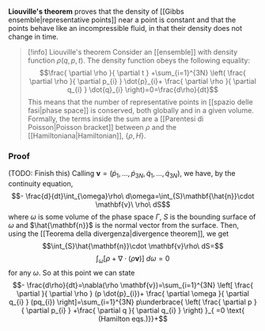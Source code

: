 **Liouville's theorem** proves that the density of [[Gibbs ensemble|representative points]] near a point is constant and that the points behave like an incompressible fluid, in that their density does not change in time.

> [!info] Liouville's theorem
> Consider an [[ensemble]] with density function $\rho(q,p,t)$. The density function obeys the following equality:
> $$\frac{ \partial \rho }{ \partial t } +\sum_{i=1}^{3N} \left( \frac{ \partial \rho }{ \partial p_{i} } \dot{p}_{i}+ \frac{ \partial \rho }{ \partial q_{i} } \dot{q}_{i} \right)=0=\frac{d\rho}{dt}$$
> This means that the number of representative points in [[spazio delle fasi|phase space]] is conserved, both globally and in a given volume. Formally, the terms inside the sum are a [[Parentesi di Poisson|Poisson bracket]] between $\rho$ and the [[Hamiltoniana|Hamiltonian]], $\{ \rho,H \}$.
### Proof
(TODO: Finish this) Calling $\mathbf{v}=(\dot{p}_{1},\ldots,\dot{p}_{3N},\dot{q}_{1},\ldots,\dot{q}_{3N})$, we have, by the continuity equation,
$$- \frac{d}{dt}\int_{\omega}\rho\ d\omega=\int_{S}\mathbf{\hat{n}}\cdot \mathbf{v}\ \rho\ dS$$
where $\omega$ is some volume of the phase space $\Gamma$, $S$ is the bounding surface of $\omega$ and $\hat{\mathbf{n}}$ is the normal vector from the surface. Then, using the [[Teorema della divergenza|divergence theorem]], we get
$$\int_{S}\hat{\mathbf{n}}\cdot \mathbf{v}\rho\ dS=$$
$$\int_{\omega}[\rho +\nabla \cdot(\rho \mathbf{v})]\ d\omega=0$$
for any $\omega$. So at this point we can state
$$- \frac{d\rho}{dt}=\nabla(\rho \mathbf{v})=\sum_{i=1}^{3N} \left[ \frac{ \partial  }{ \partial \rho } (p \dot{p}_{i})+ \frac{ \partial \omega }{ \partial q_{i} } (pq_{i}) \right]=\sum_{i=1}^{3N} p\underbrace{ \left( \frac{ \partial p }{ \partial p_{i} } +\frac{ \partial q }{ \partial q_{i} }  \right) }_{ =0 \text{ (Hamilton eqs.)}}+$$
